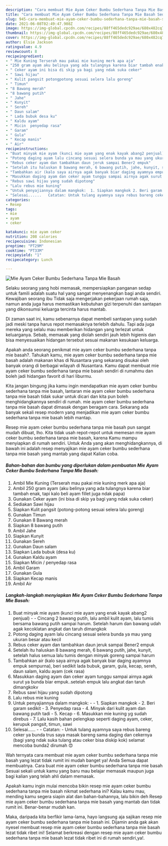 ```yaml
---
description: "Cara membuat Mie Ayam Ceker Bumbu Sederhana Tanpa Mie Basah Sederhana Untuk Jualan"
title: "Cara membuat Mie Ayam Ceker Bumbu Sederhana Tanpa Mie Basah Sederhana Untuk Jualan"
slug: 945-cara-membuat-mie-ayam-ceker-bumbu-sederhana-tanpa-mie-basah-sederhana-untuk-jualan
date: 2021-06-08T02:49:47.908Z
image: https://img-global.cpcdn.com/recipes/88ff465dedc929ae/680x482cq70/mie-ayam-ceker-bumbu-sederhana-tanpa-mie-basah-foto-resep-utama.jpg
thumbnail: https://img-global.cpcdn.com/recipes/88ff465dedc929ae/680x482cq70/mie-ayam-ceker-bumbu-sederhana-tanpa-mie-basah-foto-resep-utama.jpg
cover: https://img-global.cpcdn.com/recipes/88ff465dedc929ae/680x482cq70/mie-ayam-ceker-bumbu-sederhana-tanpa-mie-basah-foto-resep-utama.jpg
author: Elsie Jackson
ratingvalue: 4.9
reviewcount: 8
recipeingredient:
- " Mie Kuning Terserah mau pakai mie kuning merk apa aja"
- "250 gram ayam aku belinya yang ada tulangnya karena biar tambah enak tapi kalo beli ayam fillet juga ndak papa"
- " Ceker ayam ini bisa di skip ya bagi yang ndak suka ceker"
- " Sawi hijau"
- " Kulit pangsit potongpotong sesuai selera lalu goreng"
- " Timun"
- "8 Bawang merah"
- "8 bawang putih"
- " Jahe"
- " Kunyit"
- " Sereh"
- " Daun salam"
- " Lada bubuk desa ku"
- " Kaldu ayam"
- " Micin  penyedap rasa"
- " Garam"
- " Gula"
- " Kecap manis"
- " Air"
recipeinstructions:
- "Buat minyak mie ayam (kunci mie ayam yang enak kayak abang2 penjual)  Cincang 2 bawang putih, lalu ambil kulit ayam, lalu tumis bersama bawang putih sampai harum. Setelah harum dan bawang udah agak kecoklatan angkat dan taruh dimangkok"
- "Potong daging ayam lalu cincang sesuai selera bunda ya mau yang ukuran besar atau kecil"
- "Rebus ceker ayam dan tambahkan daun jeruk sampai Bener2 empuk"
- "Setelah itu haluskan 8 bawang merah, 6 bawang putih, jahe, kunyit, setelah halus semua lalu tumis dengan minyak goreng sampai harum"
- "Tambahkan air (kalo saya airnya agak banyak biar daging ayamnya empuk sempurna), beri sedikit lada bubuk, garam, gula, kecap, sereh, daun salam, kaldu ayam (cek rasa)"
- "Masukkan daging ayam dan ceker ayam tunggu sampai airnya agak surut ya bunda biar empuk..setelah empuk lalu angkat dan taruh dimangkokv"
- "Rebus sawi hijau yang sudah dipotong"
- "Lalu rebus mie kuning"
- "Untuk penyajiannya dalam mangkok:  1. Siapkan mangkok 2. Beri garam sedikit  3. Penyedap rasa  4. Minyak dari kulit ayam dan bawang putih tadi  5. Kecap 6. Masukkan mie kuning yg sudah direbus  7. Lalu kasih bahan pelengkap seperti daging ayam, ceker, kerupuk pangsit, timun, sawi"
- "Selesai......   Catatan: Untuk tulang ayamnya saya rebus bareng ceker ya bunda trus saya masak bareng sama daging dan cekernya (bagi yang ndak suka tulang atau ceker bisa diskip kok) selamat mencoba bunda2 dirumah 😍"
categories:
- Resep
tags:
- mie
- ayam
- ceker

katakunci: mie ayam ceker 
nutrition: 208 calories
recipecuisine: Indonesian
preptime: "PT29M"
cooktime: "PT33M"
recipeyield: "1"
recipecategory: Lunch

---
```



![Mie Ayam Ceker Bumbu Sederhana Tanpa Mie Basah](https://img-global.cpcdn.com/recipes/88ff465dedc929ae/680x482cq70/mie-ayam-ceker-bumbu-sederhana-tanpa-mie-basah-foto-resep-utama.jpg)

Selaku seorang yang hobi memasak, mempersiapkan panganan sedap untuk famili adalah suatu hal yang sangat menyenangkan bagi anda sendiri. Kewajiban seorang ibu Tidak saja mengerjakan pekerjaan rumah saja, namun anda juga harus memastikan kebutuhan gizi terpenuhi dan santapan yang dikonsumsi keluarga tercinta harus mantab.

Di zaman  saat ini, kamu sebenarnya dapat membeli santapan yang sudah jadi meski tanpa harus repot memasaknya terlebih dahulu. Tapi ada juga mereka yang selalu mau memberikan hidangan yang terlezat untuk keluarganya. Sebab, memasak yang diolah sendiri jauh lebih higienis dan bisa menyesuaikan hidangan tersebut sesuai makanan kesukaan keluarga. 



Apakah anda seorang penikmat mie ayam ceker bumbu sederhana tanpa mie basah?. Tahukah kamu, mie ayam ceker bumbu sederhana tanpa mie basah adalah makanan khas di Nusantara yang sekarang disukai oleh banyak orang di berbagai wilayah di Nusantara. Kamu dapat membuat mie ayam ceker bumbu sederhana tanpa mie basah sendiri di rumahmu dan boleh jadi hidangan favorit di hari liburmu.

Kita jangan bingung jika kamu ingin mendapatkan mie ayam ceker bumbu sederhana tanpa mie basah, lantaran mie ayam ceker bumbu sederhana tanpa mie basah tidak sukar untuk dicari dan kita pun boleh menghidangkannya sendiri di rumah. mie ayam ceker bumbu sederhana tanpa mie basah dapat dimasak dengan beragam cara. Sekarang ada banyak sekali resep modern yang menjadikan mie ayam ceker bumbu sederhana tanpa mie basah lebih mantap.

Resep mie ayam ceker bumbu sederhana tanpa mie basah pun sangat mudah dibuat, lho. Kita tidak usah repot-repot untuk memesan mie ayam ceker bumbu sederhana tanpa mie basah, karena Kamu mampu menyiapkan di rumah sendiri. Untuk Anda yang akan menghidangkannya, di bawah ini adalah resep menyajikan mie ayam ceker bumbu sederhana tanpa mie basah yang mantab yang dapat Kalian coba.

<!--inarticleads1-->

##### Bahan-bahan dan bumbu yang diperlukan dalam pembuatan Mie Ayam Ceker Bumbu Sederhana Tanpa Mie Basah:

1. Ambil  Mie Kuning (Terserah mau pakai mie kuning merk apa aja)
1. Ambil 250 gram ayam (aku belinya yang ada tulangnya karena biar tambah enak, tapi kalo beli ayam fillet juga ndak papa)
1. Gunakan  Ceker ayam (ini bisa di skip ya bagi yang ndak suka ceker)
1. Sediakan  Sawi hijau
1. Siapkan  Kulit pangsit (potong-potong sesuai selera lalu goreng)
1. Gunakan  Timun
1. Gunakan 8 Bawang merah
1. Siapkan 8 bawang putih
1. Ambil  Jahe
1. Siapkan  Kunyit
1. Gunakan  Sereh
1. Gunakan  Daun salam
1. Siapkan  Lada bubuk (desa ku)
1. Gunakan  Kaldu ayam
1. Siapkan  Micin / penyedap rasa
1. Ambil  Garam
1. Gunakan  Gula
1. Siapkan  Kecap manis
1. Ambil  Air




<!--inarticleads2-->

##### Langkah-langkah menyiapkan Mie Ayam Ceker Bumbu Sederhana Tanpa Mie Basah:

1. Buat minyak mie ayam (kunci mie ayam yang enak kayak abang2 penjual) -  - Cincang 2 bawang putih, lalu ambil kulit ayam, lalu tumis bersama bawang putih sampai harum. Setelah harum dan bawang udah agak kecoklatan angkat dan taruh dimangkok
1. Potong daging ayam lalu cincang sesuai selera bunda ya mau yang ukuran besar atau kecil
1. Rebus ceker ayam dan tambahkan daun jeruk sampai Bener2 empuk
1. Setelah itu haluskan 8 bawang merah, 6 bawang putih, jahe, kunyit, setelah halus semua lalu tumis dengan minyak goreng sampai harum
1. Tambahkan air (kalo saya airnya agak banyak biar daging ayamnya empuk sempurna), beri sedikit lada bubuk, garam, gula, kecap, sereh, daun salam, kaldu ayam (cek rasa)
1. Masukkan daging ayam dan ceker ayam tunggu sampai airnya agak surut ya bunda biar empuk..setelah empuk lalu angkat dan taruh dimangkokv
1. Rebus sawi hijau yang sudah dipotong
1. Lalu rebus mie kuning
1. Untuk penyajiannya dalam mangkok: -  - 1. Siapkan mangkok - 2. Beri garam sedikit  - 3. Penyedap rasa  - 4. Minyak dari kulit ayam dan bawang putih tadi  - 5. Kecap - 6. Masukkan mie kuning yg sudah direbus  - 7. Lalu kasih bahan pelengkap seperti daging ayam, ceker, kerupuk pangsit, timun, sawi
1. Selesai......  -  - Catatan: - Untuk tulang ayamnya saya rebus bareng ceker ya bunda trus saya masak bareng sama daging dan cekernya (bagi yang ndak suka tulang atau ceker bisa diskip kok) selamat mencoba bunda2 dirumah 😍




Wah ternyata cara membuat mie ayam ceker bumbu sederhana tanpa mie basah yang lezat tidak rumit ini mudah banget ya! Anda Semua dapat membuatnya. Cara buat mie ayam ceker bumbu sederhana tanpa mie basah Sesuai sekali untuk kamu yang baru mau belajar memasak maupun juga bagi kalian yang telah ahli dalam memasak.

Apakah kamu ingin mulai mencoba bikin resep mie ayam ceker bumbu sederhana tanpa mie basah nikmat sederhana ini? Kalau kamu mau, mending kamu segera siapin alat dan bahan-bahannya, lalu bikin deh Resep mie ayam ceker bumbu sederhana tanpa mie basah yang mantab dan tidak rumit ini. Benar-benar mudah kan. 

Maka, daripada kita berfikir lama-lama, hayo langsung aja sajikan resep mie ayam ceker bumbu sederhana tanpa mie basah ini. Dijamin anda gak akan nyesel membuat resep mie ayam ceker bumbu sederhana tanpa mie basah lezat tidak ribet ini! Selamat berkreasi dengan resep mie ayam ceker bumbu sederhana tanpa mie basah lezat tidak ribet ini di rumah sendiri,ya!.

